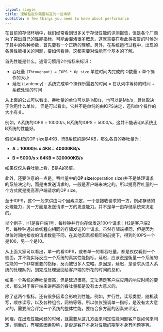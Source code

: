 ```yaml
---
layout: single
title: 理解性能你需要知道的一些事情
subtitle: A few things you need to know about performance
---
```


在目前的存储环境中，我们经常看到很多关于存储性能的评测报告，但是各个厂商为了突出自己的性能指标，可能会混淆很多概念。这就需要在看此类报告的时候对于其中的各种参数，首先要有一个正确的理解。另外，在系统运行过程中，出现的各类性能相关的问题，要如何看待，这都需要对性能有个基本的了解。

首先性能是什么，通常习惯用2个指标来标识：

* 吞吐量 `(Throughput) = IOPS * Op size` 单位时间内完成的IO数量 x 单个操作的大小
* 延迟 (Lantency) - 系统完成单个操作所需要的时间 = 在队列中等待的时间 + 系统处理的时间

从上面的公式可以看出，吞吐量的单位可以是 MB/s，也可以是Mb/s，具体取决于你用什么单位。
但是可以看出，它并不是单纯的由IOPS决定，还和单个操作的大小有关。

例如，A系统的IOPS = 10000/s, B系统的IOPS = 5000/s，这并不能表明A系统比B系统的性能好。

假如A系统的OP size是4KB，而B系统的是64KB，那么各自的吞吐量为：

* **A = 10000/s x 4KB = 40000KB/s**

* **B = 5000/s x 64KB = 320000KB/s**

如果仅仅从吞吐量上看，B是A的8倍。

此外，还要注意的一点是，吞吐量中的**OP size**(operation size)并不是处理请求的系统决定的，而是由发送请求的，一般是客户端来决定的。所以提高吞吐量的一个方式就是提高客户端请求的OP size。

至于IOPS，这个一般来讲由两个因素决定，一个是接收请求的一方，例如存储的处理能力，另一方面是发送请求一方的发送能力。并不是单一由存储系统来决定的。

举个例子，H1是客户端1号，每秒钟并行向存储发送100个请求；H2是客户端2号，每秒钟通过单线程向相同的存储发送10个请求。虽然存储端相同，但是因为单位时间内接收的请求数量不同，在其他因素都相同的前提下，得到的IOPS一个是100，另一个是10。

从上面大家可以看出，单一的看IOPS，或者单一的看吞吐量，都是仅仅看到一个侧面，并不能实际反应一个系统的真实性能指标。延迟，应该说是衡量一个系统的性能的一个非常重要的指标，反而被很多人忽略。原因是，延迟，是请求从进入系统的处理队列，到完成处理返回给客户端的所花的时间的总和。

如果一个系统的吞吐量很高，但是延迟很高，无法满足客户端应用的响应时间的要求，那么对于客户端来讲再高的吞吐量都是没有太大意义的。

除了这两个指标，还有很多因素会影响到性能。例如，并行性，读写类型，随机读写，顺序读写，以及各种组合，网络等等。所以仅仅强调单一指标，是没有太大意义的。需要综合评定一个系统的整体性能，要结合多方面的因素来评定。

同理，在出现性能问题的时候，就需要从这几方面来判定性能问题客户是如何来判定，测量的，有哪些因素影响，是否是客户本身对性能的期望本身有问题等等。
